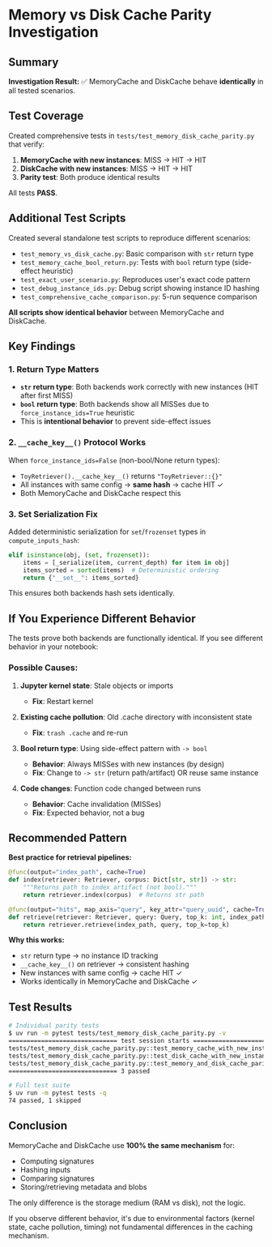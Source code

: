 # Memory vs Disk Cache Parity Investigation

## Summary

**Investigation Result:** ✅ MemoryCache and DiskCache behave **identically** in all tested scenarios.

## Test Coverage

Created comprehensive tests in `tests/test_memory_disk_cache_parity.py` that verify:

1. **MemoryCache with new instances**: MISS → HIT → HIT
2. **DiskCache with new instances**: MISS → HIT → HIT  
3. **Parity test**: Both produce identical results

All tests **PASS**.

## Additional Test Scripts

Created several standalone test scripts to reproduce different scenarios:

- `test_memory_vs_disk_cache.py`: Basic comparison with `str` return type
- `test_memory_cache_bool_return.py`: Tests with `bool` return type (side-effect heuristic)
- `test_exact_user_scenario.py`: Reproduces user's exact code pattern
- `test_debug_instance_ids.py`: Debug script showing instance ID hashing
- `test_comprehensive_cache_comparison.py`: 5-run sequence comparison

**All scripts show identical behavior** between MemoryCache and DiskCache.

## Key Findings

### 1. Return Type Matters

- **`str` return type**: Both backends work correctly with new instances (HIT after first MISS)
- **`bool` return type**: Both backends show all MISSes due to `force_instance_ids=True` heuristic
- This is **intentional behavior** to prevent side-effect issues

### 2. `__cache_key__()` Protocol Works

When `force_instance_ids=False` (non-bool/None return types):
- `ToyRetriever().__cache_key__()` returns `"ToyRetriever::{}"`
- All instances with same config → **same hash** → cache HIT ✓
- Both MemoryCache and DiskCache respect this

### 3. Set Serialization Fix

Added deterministic serialization for `set`/`frozenset` types in `compute_inputs_hash`:
```python
elif isinstance(obj, (set, frozenset)):
    items = [_serialize(item, current_depth) for item in obj]
    items_sorted = sorted(items)  # Deterministic ordering
    return {"__set__": items_sorted}
```

This ensures both backends hash sets identically.

## If You Experience Different Behavior

The tests prove both backends are functionally identical. If you see different behavior in your notebook:

### Possible Causes:

1. **Jupyter kernel state**: Stale objects or imports
   - **Fix**: Restart kernel

2. **Existing cache pollution**: Old .cache directory with inconsistent state
   - **Fix**: `trash .cache` and re-run

3. **Bool return type**: Using side-effect pattern with `-> bool`
   - **Behavior**: Always MISSes with new instances (by design)
   - **Fix**: Change to `-> str` (return path/artifact) OR reuse same instance

4. **Code changes**: Function code changed between runs
   - **Behavior**: Cache invalidation (MISSes)
   - **Fix**: Expected behavior, not a bug

## Recommended Pattern

**Best practice for retrieval pipelines:**

```python
@func(output="index_path", cache=True)
def index(retriever: Retriever, corpus: Dict[str, str]) -> str:
    """Returns path to index artifact (not bool)."""
    return retriever.index(corpus)  # Returns str path

@func(output="hits", map_axis="query", key_attr="query_uuid", cache=True)
def retrieve(retriever: Retriever, query: Query, top_k: int, index_path: str) -> RetrievalResult:
    return retriever.retrieve(index_path, query, top_k=top_k)
```

**Why this works:**
- `str` return type → no instance ID tracking
- `__cache_key__()` on retriever → consistent hashing
- New instances with same config → cache HIT ✓
- Works identically in MemoryCache and DiskCache ✓

## Test Results

```bash
# Individual parity tests
$ uv run -m pytest tests/test_memory_disk_cache_parity.py -v
============================== test session starts ==============================
tests/test_memory_disk_cache_parity.py::test_memory_cache_with_new_instances PASSED
tests/test_memory_disk_cache_parity.py::test_disk_cache_with_new_instances PASSED
tests/test_memory_disk_cache_parity.py::test_memory_and_disk_cache_parity PASSED
============================== 3 passed

# Full test suite
$ uv run -m pytest tests -q
74 passed, 1 skipped
```

## Conclusion

MemoryCache and DiskCache use **100% the same mechanism** for:
- Computing signatures
- Hashing inputs  
- Comparing signatures
- Storing/retrieving metadata and blobs

The only difference is the storage medium (RAM vs disk), not the logic.

If you observe different behavior, it's due to environmental factors (kernel state, cache pollution, timing) not fundamental differences in the caching mechanism.

